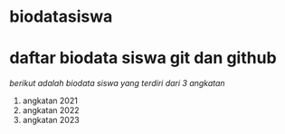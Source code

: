 # biodatasiswa

# daftar biodata siswa git dan github

*berikut adalah biodata siswa yang terdiri dari 3 angkatan*

1. angkatan 2021
2. angkatan 2022
3. angkatan 2023
